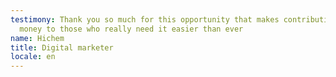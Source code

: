 ```yaml
---
testimony: Thank you so much for this opportunity that makes contribution with
  money to those who really need it easier than ever
name: Hichem
title: Digital marketer
locale: en
---
```

